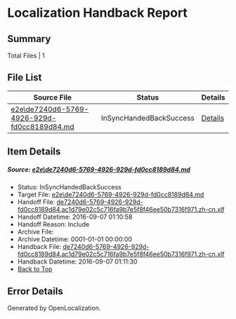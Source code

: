 # <a name='report-top'></a> Localization Handback Report

## Summary
 Total Files | 1

## File List
 Source File | Status | Details 
 ----------- | ------ | ------- 
 [e2e\de7240d6-5769-4926-929d-fd0cc8189d84.md](https://github.com/OpenLocalizationTestOrg/ol-test0/blob/0384996b925916cdf4ee0ae04aa5d4d645ddd782/e2e/de7240d6-5769-4926-929d-fd0cc8189d84.md) | InSyncHandedBackSuccess | [Details](#16797dcd7ad11a7723832b742b4863a6f784380b4)

## Item Details
##### <a name='16797dcd7ad11a7723832b742b4863a6f784380b4'></a> Source: [e2e\de7240d6-5769-4926-929d-fd0cc8189d84.md](https://github.com/OpenLocalizationTestOrg/ol-test0/blob/0384996b925916cdf4ee0ae04aa5d4d645ddd782/e2e/de7240d6-5769-4926-929d-fd0cc8189d84.md)
* Status: InSyncHandedBackSuccess
* Target File: [e2e\de7240d6-5769-4926-929d-fd0cc8189d84.md](https://github.com/OpenLocalizationTestOrg/ol-test0-zhcn/blob/bdf71fd391652fd952cb43a8c81c4cdecce880c4/e2e/de7240d6-5769-4926-929d-fd0cc8189d84.md)
* Handoff File: [de7240d6-5769-4926-929d-fd0cc8189d84.ac1d79e02c5c716fa9b7e5f8f46ee50b7316f971.zh-cn.xlf](https://github.com/OpenLocalizationTestOrg/ol-test0-handoff/blob/d7556a5f1d4357bac281214a842151cd2f9cfb53/ol-handoff/OpenLocalizationTestOrg/ol-test0-zhcn/ci/ht/de7240d6-5769-4926-929d-fd0cc8189d84.ac1d79e02c5c716fa9b7e5f8f46ee50b7316f971.zh-cn.xlf)
* Handoff Datetime: 2016-09-07 01:10:58
* Handoff Reason: Include
* Archive File: 
* Archive Datetime: 0001-01-01 00:00:00
* Handback File: [de7240d6-5769-4926-929d-fd0cc8189d84.ac1d79e02c5c716fa9b7e5f8f46ee50b7316f971.zh-cn.xlf](https://github.com/OpenLocalizationTestOrg/ol-test0-handback/blob/342b0534e4dcb6ddb1662623f6466afa7ae298e5/ol-handback/OpenLocalizationTestOrg/ol-test0-zhcn/ci/ht/de7240d6-5769-4926-929d-fd0cc8189d84.ac1d79e02c5c716fa9b7e5f8f46ee50b7316f971.zh-cn.xlf)
* Handback Datetime: 2016-09-07 01:11:30
* [Back to Top](#report-top)


## Error Details

Generated by OpenLocalization.
